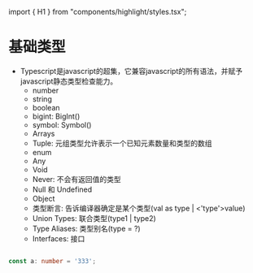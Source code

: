 import { H1 } from "components/highlight/styles.tsx";

<H1>基础类型</H1>

- Typescript是javascript的超集，它兼容javascript的所有语法，并赋予javascript静态类型检查能力。
    - number
    - string
    - boolean
    - bigint: BigInt()
    - symbol: Symbol()
    - Arrays
    - Tuple: 元组类型允许表示一个已知元素数量和类型的数组
    - enum 
    - Any 
    - Void 
    - Never: 不会有返回值的类型
    - Null 和 Undefined 
    - Object
    - 类型断言: 告诉编译器确定是某个类型(val as type | <'type'>value)
    - Union Types: 联合类型(type1 | type2)
    - Type Aliases: 类型别名(type = ?)
    - Interfaces: 接口
```typescript

const a: number = '333';

```